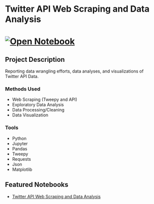 # Twitter API Web Scraping and Data Analysis
# [![Open Notebook](https://img.shields.io/badge/Jupyter-Open_Notebook-blue?logo=Jupyter)](https://dpghazi.github.io/projects/twitter-api-web-scraping-data-analysis.html)

## Project Description
Reporting data wrangling efforts, data analyses, and visualizations of Twitter API Data.

### Methods Used
* Web Scraping (Tweepy and API)
* Exploratory Data Analysis
* Data Processing/Cleaning
* Data Visualization

### Tools
* Python
* Jupyter
* Pandas
* Tweepy
* Requests
* Json
* Matplotlib

## Featured Notebooks
* [Twitter API Web Scraping and Data Analysis](https://dpghazi.github.io/projects/twitter-api-web-scraping-data-analysis.html)
